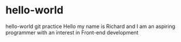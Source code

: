 # hello-world
hello-world git practice
Hello my name is Richard and I am an aspiring programmer with an interest in Front-end development
